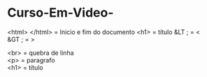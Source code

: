 # Curso-Em-Video-
&LT;html&GT; &LT;/html&GT; = Inicio e fim do documento
&LT;h1&GT; = título
&LT ; = <
<br>
&GT ; = >

&LT;br&GT; = quebra de linha 
<br>
&LT;p&GT; = paragrafo
<br>
&LT;h1&GT; = título